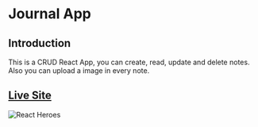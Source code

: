 # Journal App

## Introduction
This is a CRUD React App, you can create, read, update and delete notes.
Also you can upload a image in every note.

## [Live Site]()

![React Heroes](https://res.cloudinary.com/drcq2kx3u/image/upload/v1620585310/GitHub/React-Journal_App/journalApp_fzwoa1.jpg)
